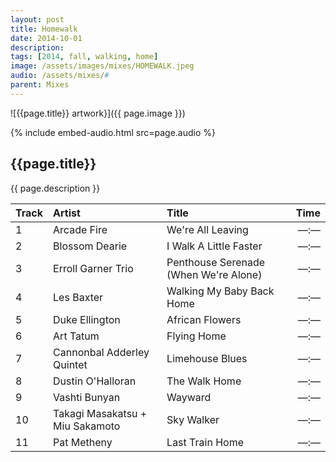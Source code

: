 ```yaml
---
layout: post
title: Homewalk
date: 2014-10-01
description: 
tags: [2014, fall, walking, home]
image: /assets/images/mixes/HOMEWALK.jpeg
audio: /assets/mixes/#
parent: Mixes
---
```


![{{page.title}} artwork}]({{ page.image }})

{% include embed-audio.html src=page.audio %}

## {{page.title}}
{{ page.description }}

| Track | Artist                          | Title                                      |   Time |
|:------|:--------------------------------|:-------------------------------------------|-------:|
| 1     | Arcade Fire                     | We're All Leaving                          |  —:—   |
| 2     | Blossom Dearie                  | I Walk A Little Faster                     |  —:—   |
| 3     | Erroll Garner Trio              | Penthouse Serenade (When We're Alone)      |  —:—   |
| 4     | Les Baxter                      | Walking My Baby Back Home                  |  —:—   |
| 5     | Duke Ellington                  | African Flowers                            |  —:—   |
| 6     | Art Tatum                       | Flying Home                                |  —:—   |
| 7     | Cannonbal Adderley Quintet      | Limehouse Blues                            |  —:—   |
| 8     | Dustin O'Halloran               | The Walk Home                              |  —:—   |
| 9     | Vashti Bunyan                   | Wayward                                    |  —:—   |
| 10    | Takagi Masakatsu + Miu Sakamoto | Sky Walker                                 |  —:—   |
| 11    | Pat Metheny                     | Last Train Home                            |  —:—   |
